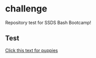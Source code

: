 # challenge

Repository test for SSDS Bash Bootcamp!

## Test
[Click this text for puppies](https://www.google.com/search?client=firefox-b-1-d&sxsrf=APwXEdeMExm0IdLUSmRkDT8TCjmpTCFMZA:1687802585615&q=puppies&tbm=isch&sa=X&ved=2ahUKEwiL7cPMwuH_AhV6KEQIHeb6BAIQ0pQJegQIDhAB&biw=1152&bih=529&dpr=1.67)
